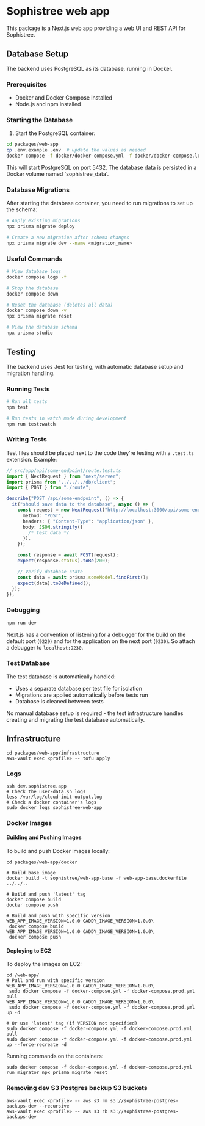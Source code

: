 # Sophistree web app

This package is a Next.js web app providing a web UI and REST API for Sophistree.

## Database Setup

The backend uses PostgreSQL as its database, running in Docker.

### Prerequisites

- Docker and Docker Compose installed
- Node.js and npm installed

### Starting the Database

1. Start the PostgreSQL container:

```bash
cd packages/web-app
cp .env.example .env  # update the values as needed
docker compose -f docker/docker-compose.yml -f docker/docker-compose.local.yml --env-file .env -p sophistree up -d db
```

This will start PostgreSQL on port 5432. The database data is persisted in a Docker volume named 'sophistree_data'.

### Database Migrations

After starting the database container, you need to run migrations to set up the schema:

```bash
# Apply existing migrations
npx prisma migrate deploy

# Create a new migration after schema changes
npx prisma migrate dev --name <migration_name>
```

### Useful Commands

```bash
# View database logs
docker compose logs -f

# Stop the database
docker compose down

# Reset the database (deletes all data)
docker compose down -v
npx prisma migrate reset

# View the database schema
npx prisma studio
```

## Testing

The backend uses Jest for testing, with automatic database setup and migration handling.

### Running Tests

```bash
# Run all tests
npm test

# Run tests in watch mode during development
npm run test:watch
```

### Writing Tests

Test files should be placed next to the code they're testing with a `.test.ts` extension. Example:

```typescript
// src/app/api/some-endpoint/route.test.ts
import { NextRequest } from "next/server";
import prisma from "../../../db/client";
import { POST } from "./route";

describe("POST /api/some-endpoint", () => {
  it("should save data to the database", async () => {
    const request = new NextRequest("http://localhost:3000/api/some-endpoint", {
      method: "POST",
      headers: { "Content-Type": "application/json" },
      body: JSON.stringify({
        /* test data */
      }),
    });

    const response = await POST(request);
    expect(response.status).toBe(200);

    // Verify database state
    const data = await prisma.someModel.findFirst();
    expect(data).toBeDefined();
  });
});
```

### Debugging

```sh
npm run dev
```

Next.js has a convention of listening for a debugger for the build on the default port (`9229`)
and for the application on the next port (`9230`). So attach a debugger to `localhost:9230`.

### Test Database

The test database is automatically handled:

- Uses a separate database per test file for isolation
- Migrations are applied automatically before tests run
- Database is cleaned between tests

No manual database setup is required - the test infrastructure handles creating and migrating the test database automatically.

## Infrastructure

```shell
cd packages/web-app/infrastructure
aws-vault exec <profile> -- tofu apply
```

### Logs

```shell
ssh dev.sophistree.app
# Check the user-data.sh logs
less /var/log/cloud-init-output.log
# Check a docker container's logs
sudo docker logs sophistree-web-app
```

### Docker Images

#### Building and Pushing Images

To build and push Docker images locally:

```shell
cd packages/web-app/docker

# Build base image
docker build -t sophistree/web-app-base -f web-app-base.dockerfile ../../..

# Build and push 'latest' tag
docker compose build
docker compose push

# Build and push with specific version
WEB_APP_IMAGE_VERSION=1.0.0 CADDY_IMAGE_VERSION=1.0.0\
 docker compose build
WEB_APP_IMAGE_VERSION=1.0.0 CADDY_IMAGE_VERSION=1.0.0\
 docker compose push
```

#### Deploying to EC2

To deploy the images on EC2:

```shell
cd /web-app/
# Pull and run with specific version
WEB_APP_IMAGE_VERSION=1.0.0 CADDY_IMAGE_VERSION=1.0.0\
 sudo docker compose -f docker-compose.yml -f docker-compose.prod.yml pull
WEB_APP_IMAGE_VERSION=1.0.0 CADDY_IMAGE_VERSION=1.0.0\
 sudo docker compose -f docker-compose.yml -f docker-compose.prod.yml up -d

# Or use 'latest' tag (if VERSION not specified)
sudo docker compose -f docker-compose.yml -f docker-compose.prod.yml pull
sudo docker compose -f docker-compose.yml -f docker-compose.prod.yml up --force-recreate -d
```

Running commands on the containers:

```shell
sudo docker compose -f docker-compose.yml -f docker-compose.prod.yml run migrator npx prisma migrate reset
```

### Removing dev S3 Postgres backup S3 buckets

```shell
aws-vault exec <profile> -- aws s3 rm s3://sophistree-postgres-backups-dev --recursive
aws-vault exec <profile> -- aws s3 rb s3://sophistree-postgres-backups-dev
```
